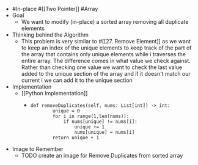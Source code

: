 - #In-place #[[Two Pointer]] #Array
- Goal
	- We want to modify (in-place) a sorted array removing all duplicate elements
- Thinking behind the Algorithm
	- This problem is very similar to #[[27. Remove Element]] as we want to keep an index of the unique elements to keep track of the part of the array that contains only unique elements while i traverses the entire array. The difference comes in what value we check against. Rather than checking one value we want to check the last value added to the unique section of the array and if it doesn't match our current i we can add it to the unique section
- Implementation
	- [[Python Implementation]]
		- ```
		  def removeDuplicates(self, nums: List[int]) -> int:
		          unique = 0
		          for i in range(1,len(nums)):
		              if nums[unique] != nums[i]:
		                  unique += 1
		                  nums[unique] = nums[i]
		          return unique + 1
		  ```
- Image to Remember
	- TODO create an image for Remove Duplicates from sorted array